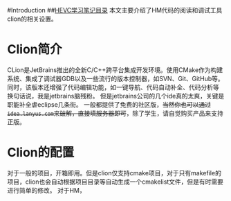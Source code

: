 #Introduction
##[HEVC学习笔记目录](http://www.findspace.name/easycoding/1434 )
本文主要介绍了HM代码的阅读和调试工具clion的相关设置。
# Clion简介
CLion是JetBrains推出的全新C/C++跨平台集成开发环境。使用CMake作为构建系统、集成了调试器GDB以及一些流行的版本控制器，如SVN、Git、GitHub等。同时，该版本还增强了代码编辑功能，如一键导航、代码自动补全、代码分析等
换句话说，我是jetbrains脑残粉。
但是jetbrains公司的几个ide真的太爽，关键是职能补全虐eclipse几条街。
一般都提供了免费的社区版，~~当然你也可以通过`idea.lanyus.com`来破解，直接填服务器即可~~，除了学生，请自觉购买产品来支持正版。
# Clion的配置
对于一般的项目，开箱即用。但是clion仅支持cmake项目，对于只有makefile的项目，clion也会自动根据项目目录等自动生成一个cmakelist文件，但是有时需要进行简单的修改。
对于HM，
